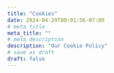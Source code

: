 ```yaml
---
title: "Cookies"
date: 2024-04-29T00:01:56-07:00
# meta title
meta_title: ""
# meta description
description: "Our Cookie Policy"
# save as draft
draft: false
---
```


<div name="termly-embed" data-id="47c0262f-87fc-4587-8cae-cd23fab57d6f"></div>
<script type="text/javascript">(function(d, s, id) {
  var js, tjs = d.getElementsByTagName(s)[0];
  if (d.getElementById(id)) return;
  js = d.createElement(s); js.id = id;
  js.src = "https://app.termly.io/embed-policy.min.js";
  tjs.parentNode.insertBefore(js, tjs);
}(document, 'script', 'termly-jssdk'));</script>